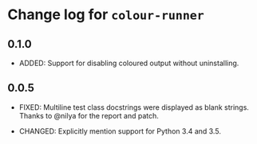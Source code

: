 # Change log for `colour-runner`

## 0.1.0

- ADDED: Support for disabling coloured output without uninstalling.

## 0.0.5

- FIXED: Multiline test class docstrings were displayed as blank strings.
  Thanks to @nilya for the report and patch.

- CHANGED: Explicitly mention support for Python 3.4 and 3.5.
